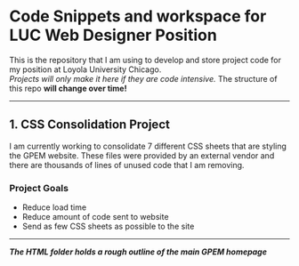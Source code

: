 # Code Snippets and workspace for LUC Web Designer Position
This is the repository that I am using to develop and store project code for my position at Loyola University Chicago. </br>
*Projects will only make it here if they are code intensive.* The structure of this repo **will change over time!**

---

## 1. CSS Consolidation Project

I am currently working to consolidate 7 different CSS sheets that are styling the GPEM website. These files were provided by an external vendor and there are thousands of lines of unused code that I am removing. 

### Project Goals
- Reduce load time 
- Reduce amount of code sent to website 
- Send as few CSS sheets as possible to the site

---

***The HTML folder holds a rough outline of the main GPEM homepage***

